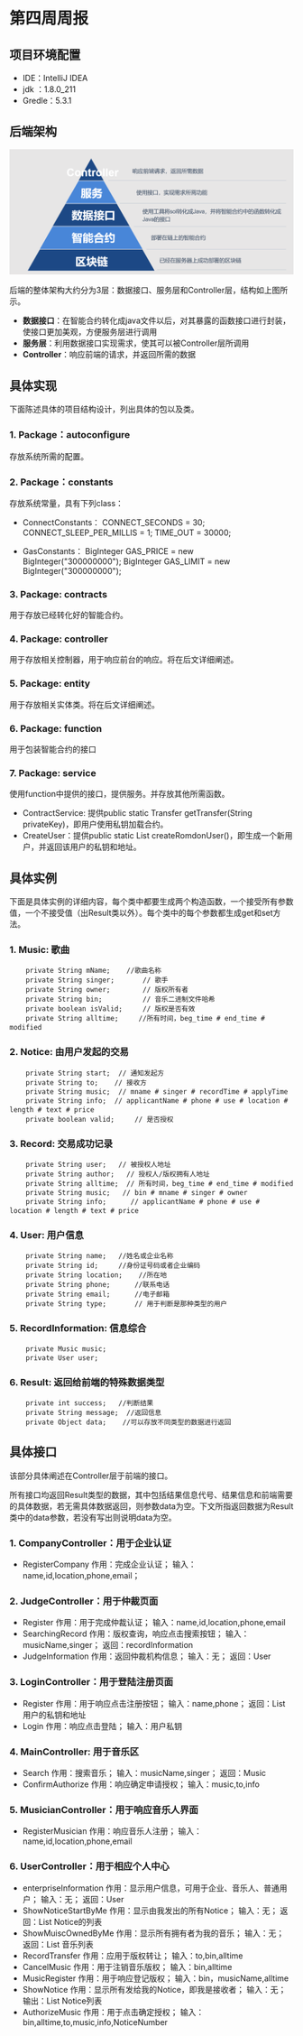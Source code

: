 # 第四周周报
## 项目环境配置
+ IDE：IntelliJ IDEA 
+ jdk ：1.8.0_211
+ Gredle：5.3.1

## 后端架构
![image](./picture/1.png)

后端的整体架构大约分为3层：数据接口、服务层和Controller层，结构如上图所示。

+ **数据接口**：在智能合约转化成java文件以后，对其暴露的函数接口进行封装，使接口更加美观，方便服务层进行调用
+ **服务层**：利用数据接口实现需求，使其可以被Controller层所调用
+ **Controller**：响应前端的请求，并返回所需的数据

## 具体实现
下面陈述具体的项目结构设计，列出具体的包以及类。
### 1. Package：autoconfigure
存放系统所需的配置。

### 2. Package：constants
存放系统常量，具有下列class：
+ ConnectConstants：
CONNECT_SECONDS = 30;
CONNECT_SLEEP_PER_MILLIS = 1;
TIME_OUT = 30000;

+ GasConstants：
BigInteger GAS_PRICE = new BigInteger("300000000");
BigInteger GAS_LIMIT = new BigInteger("300000000");

### 3. Package: contracts
用于存放已经转化好的智能合约。

### 4. Package: controller
用于存放相关控制器，用于响应前台的响应。将在后文详细阐述。

### 5. Package: entity
用于存放相关实体类。将在后文详细阐述。

### 6. Package: function
用于包装智能合约的接口

### 7. Package: service
使用function中提供的接口，提供服务。并存放其他所需函数。
+ ContractService: 提供public static Transfer getTransfer(String privateKey)，即用户使用私钥加载合约。
+ CreateUser：提供public static List<String> createRomdonUser()，即生成一个新用户，并返回该用户的私钥和地址。

## 具体实例
下面是具体实例的详细内容，每个类中都要生成两个构造函数，一个接受所有参数值，一个不接受值（出Result类以外）。每个类中的每个参数都生成get和set方法。

### 1. Music:  歌曲
```
    private String mName;    //歌曲名称
    private String singer;       // 歌手
    private String owner;        // 版权所有者
    private String bin;          // 音乐二进制文件哈希
    private boolean isValid;     // 版权是否有效
    private String alltime;     //所有时间，beg_time # end_time # modified
```

### 2. Notice:   由用户发起的交易
```
    private String start;  // 通知发起方
    private String to;    // 接收方
    private String music;  // mname # singer # recordTime # applyTime
    private String info;  // applicantName # phone # use # location # length # text # price
    private boolean valid;     // 是否授权
```

### 3. Record:   交易成功记录
```
    private String user;   // 被授权人地址
    private String author;   // 授权人/版权拥有人地址
    private String alltime;  // 所有时间，beg_time # end_time # modified
    private String music;   // bin # mname # singer # owner
    private String info;      // applicantName # phone # use # location # length # text # price
```


### 4. User: 用户信息
```
    private String name;   //姓名或企业名称
    private String id;     //身份证号码或者企业编码
    private String location;    //所在地
    private String phone;      //联系电话
    private String email;      //电子邮箱
    private String type;       // 用于判断是那种类型的用户
```

### 5. RecordInformation: 信息综合
```
    private Music music;
    private User user;
```

### 6. Result: 返回给前端的特殊数据类型
```
    private int success;   //判断结果
    private String message;  //返回信息
    private Object data;    //可以存放不同类型的数据进行返回
```
## 具体接口
该部分具体阐述在Controller层于前端的接口。

所有接口均返回Result类型的数据，其中包括结果信息代号、结果信息和前端需要的具体数据，若无需具体数据返回，则参数data为空。下文所指返回数据为Result类中的data参数，若没有写出则说明data为空。

### 1. CompanyController：用于企业认证
+ RegisterCompany
作用：完成企业认证；
输入：name,id,location,phone,email；

### 2. JudgeController：用于仲裁页面
+ Register
作用：用于完成仲裁认证；
输入：name,id,location,phone,email
+ SearchingRecord
作用：版权查询，响应点击搜索按钮；
输入：musicName,singer；
返回：recordInformation
+ JudgeInformation
作用：返回仲裁机构信息；
输入：无；
返回：User

### 3. LoginController：用于登陆注册页面
+ Register
作用：用于响应点击注册按钮；
输入：name,phone；
返回：List<String> 用户的私钥和地址
+ Login
作用：响应点击登陆；
输入：用户私钥

### 4. MainController: 用于音乐区
+ Search
作用：搜索音乐；
输入：musicName,singer；
返回：Music
+ ConfirmAuthorize
作用：响应确定申请授权；
输入：music,to,info

### 5. MusicianController：用于响应音乐人界面
+ RegisterMusician
作用：响应音乐人注册；
输入：name,id,location,phone,email

### 6. UserController：用于相应个人中心
+ enterpriseInformation
作用：显示用户信息，可用于企业、音乐人、普通用户；
输入：无；
返回：User
+ ShowNoticeStartByMe
作用：显示由我发出的所有Notice；
输入：无；
返回：List<Notice> Notice的列表
+ ShowMuiscOwnedByMe
作用：显示所有拥有者为我的音乐；
输入：无；
返回：List<Music> 音乐列表
+ RecordTransfer
作用：应用于版权转让；
输入：to,bin,alltime
+ CancelMusic
作用：用于注销音乐版权；
输入：bin,alltime
+ MusicRegister
作用：用于响应登记版权；
输入：bin，musicName,alltime
+ ShowNotice
作用：显示所有发给我的Notice，即我是接收者；
输入：无；
输出：List<Notice> Notice列表
+ AuthorizeMusic
作用：用于点击确定授权；
输入：bin,alltime,to,music,info,NoticeNumber


